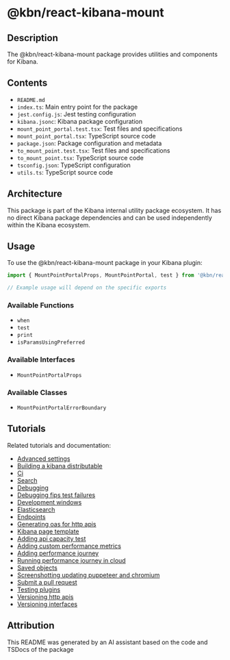 # @kbn/react-kibana-mount

## Description
The @kbn/react-kibana-mount package provides utilities and components for Kibana.

## Contents
- `README.md`
- `index.ts`: Main entry point for the package
- `jest.config.js`: Jest testing configuration
- `kibana.jsonc`: Kibana package configuration
- `mount_point_portal.test.tsx`: Test files and specifications
- `mount_point_portal.tsx`: TypeScript source code
- `package.json`: Package configuration and metadata
- `to_mount_point.test.tsx`: Test files and specifications
- `to_mount_point.tsx`: TypeScript source code
- `tsconfig.json`: TypeScript configuration
- `utils.ts`: TypeScript source code

## Architecture

This package is part of the Kibana internal utility package ecosystem. It has no direct Kibana package dependencies and can be used independently within the Kibana ecosystem.
## Usage

To use the @kbn/react-kibana-mount package in your Kibana plugin:

```typescript
import { MountPointPortalProps, MountPointPortal, test } from '@kbn/react-kibana-mount';

// Example usage will depend on the specific exports
```

### Available Functions
- `when`
- `test`
- `print`
- `isParamsUsingPreferred`

### Available Interfaces
- `MountPointPortalProps`

### Available Classes
- `MountPointPortalErrorBoundary`
## Tutorials

Related tutorials and documentation:

- [Advanced settings](/dev_docs/tutorials/advanced_settings.mdx)
- [Building a kibana distributable](/dev_docs/tutorials/building_a_kibana_distributable.mdx)
- [Ci](/dev_docs/tutorials/ci.mdx)
- [Search](/dev_docs/tutorials/data/search.mdx)
- [Debugging](/dev_docs/tutorials/debugging.mdx)
- [Debugging fips test failures](/dev_docs/tutorials/debugging_fips_test_failures.mdx)
- [Development windows](/dev_docs/tutorials/development_windows.mdx)
- [Elasticsearch](/dev_docs/tutorials/elasticsearch.mdx)
- [Endpoints](/dev_docs/tutorials/endpoints.mdx)
- [Generating oas for http apis](/dev_docs/tutorials/generating_oas_for_http_apis.mdx)
- [Kibana page template](/dev_docs/tutorials/kibana_page_template.mdx)
- [Adding api capacity test](/dev_docs/tutorials/performance/adding_api_capacity_test.mdx)
- [Adding custom performance metrics](/dev_docs/tutorials/performance/adding_custom_performance_metrics.mdx)
- [Adding performance journey](/dev_docs/tutorials/performance/adding_performance_journey.mdx)
- [Running performance journey in cloud](/dev_docs/tutorials/performance/running_performance_journey_in_cloud.mdx)
- [Saved objects](/dev_docs/tutorials/saved_objects.mdx)
- [Screenshotting updating puppeteer and chromium](/dev_docs/tutorials/screenshotting/screenshotting_updating_puppeteer_and_chromium.mdx)
- [Submit a pull request](/dev_docs/tutorials/submit_a_pull_request.mdx)
- [Testing plugins](/dev_docs/tutorials/testing_plugins.mdx)
- [Versioning http apis](/dev_docs/tutorials/versioning_http_apis.mdx)
- [Versioning interfaces](/dev_docs/tutorials/versioning_interfaces.mdx)

## Attribution
This README was generated by an AI assistant based on the code and TSDocs of the package
